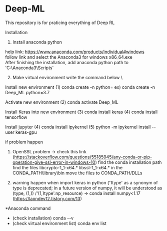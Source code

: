 # Deep-ML
This repository is for praticing everything of Deep RL



Installation

1. Install anaconda python

help link: https://www.anaconda.com/products/individual#windows \
follow link and select the Anaconda3 for windows x86_64.exe \
After finishing the installation, add anaconda python path to 'C:\Anaconda3\Scripts'


2. Make virtual environment
write the command below \
  
  Install new environment
  (1) conda create -n <Virtual environment name> python=<python version you want>
  ex) conda create -n Deep_ML python=3.7
  
  Activate new environment
  (2) conda activate Deep_ML
  
  Install Keras into new environment
  (3) conda install keras
  (4) conda install tensorflow
  
  Install jupyter
  (4) conda install ipykernel
  (5) python -m ipykernel install --user keras-gpu
  
  
  if problem happen
  1) OpenSSL problem -> check this link (https://stackoverflow.com/questions/55185945/any-conda-or-pip-operation-give-ssl-error-in-windows-10)
  find the conda installation path 
  find the files libcrypto-1_1-x64.* libssl-1_1-x64.* in the CONDA_PATH\library\bin
  move the files to CONDA_PATH/DLLs 
  
  2) warning happen when import keras in python ('1type' as a synonym of type is deprecated; in a future version of numpy, it will be understood as (type, (1,)) /'(1,)type'.np_resource) 
  -> conda install numpy<1.17 (https://laondev12.tistory.com/13)
  


*Anaconda command
- (check installation) conda --v
- (check virtual environment list) conda env list
